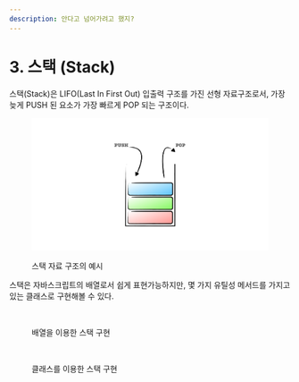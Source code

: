 ```yaml
---
description: 안다고 넘어가려고 했지?
---
```


# 3. 스택 (Stack)

스택(Stack)은 LIFO(Last In First Out) 입출력 구조를 가진 선형 자료구조로서, 가장 늦게 PUSH 된 요소가 가장 빠르게 POP 되는 구조이다.

<figure><img src="../../.gitbook/assets/stack.png" alt="스택 자료 구조의 예시"><figcaption><p>스택 자료 구조의 예시</p></figcaption></figure>

스택은 자바스크립트의 배열로서 쉽게 표현가능하지만, 몇 가지 유틸성 메서드를 가지고 있는 클래스로 구현해볼 수 있다.

<figure><img src="../../.gitbook/assets/스크린샷 2023-02-27 오후 11.26.59.png" alt=""><figcaption><p>배열을 이용한 스택 구현</p></figcaption></figure>

<figure><img src="../../.gitbook/assets/스크린샷 2023-02-27 오후 11.25.58.png" alt=""><figcaption><p>클래스를 이용한 스택 구현</p></figcaption></figure>

